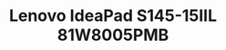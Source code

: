 ---
title: Lenovo IdeaPad S145-15IIL 81W8005PMB
brand: lenovo
screen: 15.6 in
ram: 8gb
processor: intel core i5
price: 550
---